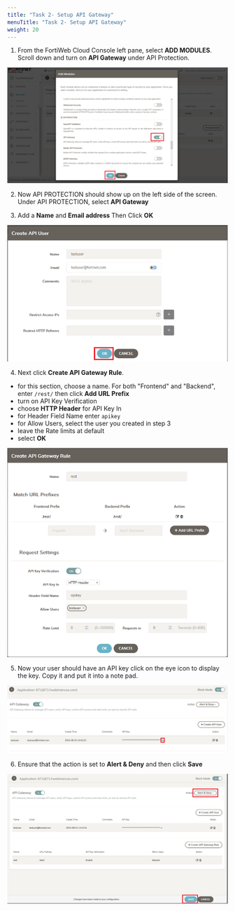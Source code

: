 ```yaml
---
title: "Task 2- Setup API Gateway"
menuTitle: "Task 2- Setup API Gateway"
weight: 20
---
```


1.  From the FortiWeb Cloud Console left pane, select **ADD MODULES**.  Scroll down and turn on **API Gateway** under API Protection.

![api on](api-on.png)

2.  Now API PROTECTION should show up on the left side of the screen. Under API PROTECTION, select **API Gateway**

3.  Add a **Name** and **Email address** Then Click **OK**

![api user](api-user.png)

4.  Next click **Create API Gateway Rule**.  

- for this section, choose a name.  For both "Frontend" and "Backend", enter ```/rest/``` then click **Add URL Prefix**
- turn on API Key Verification
- choose **HTTP Header** for API Key In
- for Header Field Name enter ```apikey```
- for Allow Users, select the user you created in step 3
- leave the Rate limits at default
- select **OK**

![api rule](api-rule.png)

5. Now your user should have an API key click on the eye icon to display the key.  Copy it and put it into a note pad.

![see key](see-key.png)

6. Ensure that the action is set to **Alert & Deny** and then click **Save**

![api save](api-save.png)

